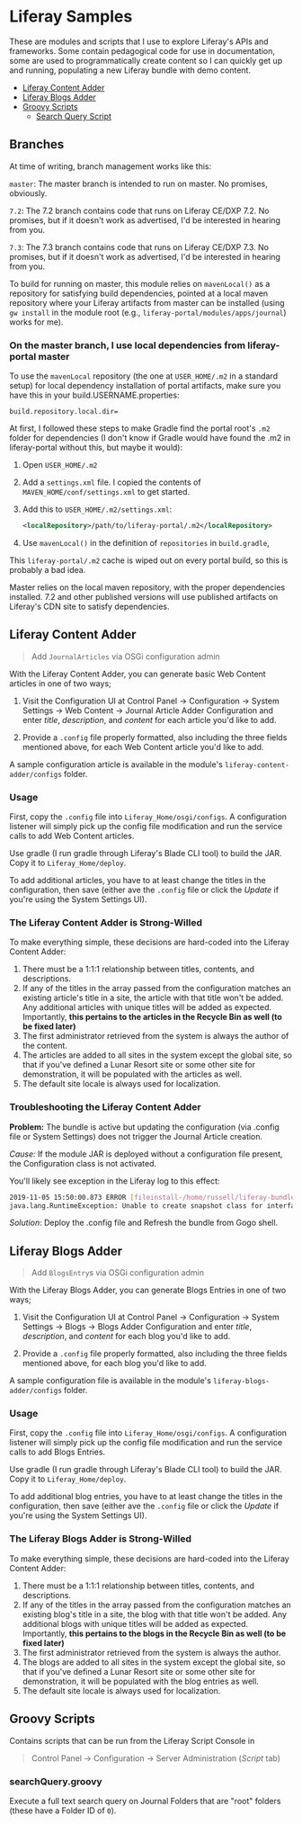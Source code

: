 # Liferay Samples

These are modules and scripts that I use to explore Liferay's APIs and frameworks. Some contain pedagogical code for use in documentation, some are used to programmatically create content so I can quickly get up and running, populating a new Liferay bundle with demo content.

- [Liferay Content Adder](#liferay-content-adder)
- [Liferay Blogs Adder](#liferay-blogs-adder)
- [Groovy Scripts](#groovy-scripts)
    - [Search Query Script](#searchQuerygroovy)

## Branches

At time of writing, branch management works like this:

`master`: The master branch is intended to run on master. No promises, obviously.

`7.2`: The 7.2 branch contains code that runs on Liferay CE/DXP 7.2. No promises, but if it doesn't work as advertised, I'd be interested in hearing from you.

`7.3`: The 7.3 branch contains code that runs on Liferay CE/DXP 7.3. No promises, but if it doesn't work as advertised, I'd be interested in hearing from you.

To build for running on master, this module relies on `mavenLocal()` as a repository for satisfying build dependencies, pointed at a local maven repository where your Liferay artifacts from master can be installed (using `gw install` in the module root (e.g., `liferay-portal/modules/apps/journal`) works for me). 

### On the master branch, I use local dependencies from liferay-portal master

To use the `mavenLocal` repository (the one at `USER_HOME/.m2` in a standard setup) for local dependency installation of portal artifacts, make sure you have this in your build.USERNAME.properties:

    build.repository.local.dir=

At first, I followed these steps to make Gradle find the portal root's `.m2` folder for dependencies (I don't know if Gradle would have found the .m2 in liferay-portal without this, but maybe it would):

1.  Open `USER_HOME/.m2`
2.  Add a `settings.xml` file. I copied the contents of `MAVEN_HOME/conf/settings.xml` to get started.
3.  Add this to `USER_HOME/.m2/settings.xml`: 

    ```xml
    <localRepository>/path/to/liferay-portal/.m2</localRepository>
    ```

4.  Use `mavenLocal()` in the definition of `repositories` in `build.gradle`, 

This `liferay-portal/.m2` cache is wiped out on every portal build, so this is probably a bad idea.

Master relies on the local maven repository, with the proper dependencies installed. 7.2 and other published versions will use published artifacts on Liferay's CDN site to satisfy dependencies.

## Liferay Content Adder

> Add `JournalArticles` via OSGi configuration admin

With the Liferay Content Adder, you can generate basic Web Content articles in one of two ways;

1.  Visit the Configuration UI at Control Panel &rarr; Configuration &rarr; System Settings &rarr; 
Web Content &rarr; Journal Article Adder Configuration and enter _title_, _description_, and _content_ for each article you'd like to add.

2.  Provide a `.config` file properly formatted, also including the three fields mentioned above, for each Web Content article you'd like to add.

A sample configuration article is available in the module's `liferay-content-adder/configs` folder.

### Usage

First, copy the `.config` file into `Liferay_Home/osgi/configs`. A configuration listener will simply pick up the config file modification and run the service calls to add Web Content articles.

Use gradle (I run gradle through Liferay's Blade CLI tool) to build the JAR. Copy it to `Liferay_Home/deploy`.

To add additional articles, you have to at least change the titles in the configuration, then save (either ave the `.config` file or click the _Update_ if you're using the System Settings UI).

### The Liferay Content Adder is Strong-Willed

To make everything simple, these decisions are hard-coded into the Liferay Content Adder:

1.  There must be a 1:1:1 relationship between titles, contents, and descriptions.
2.  If any of the titles in the array passed from the configuration matches an existing article's title in a site, the article with that title won't be added. Any additional articles with unique titles will be added as expected. Importantly, **this pertains to the articles in the Recycle Bin as well (to be fixed later)**
3.  The first administrator retrieved from the system is always the author of the content.
4.  The articles are added to all sites in the system except the global site, so that if you've defined a Lunar Resort site or some other site for demonstration, it will be populated with the articles as well. 
5.  The default site locale is always used for localization.

### Troubleshooting the Liferay Content Adder

**Problem:** The bundle is active but updating the configuration (via .config file or System Settings) does not trigger the Journal Article creation.

_Cause:_ If the module JAR is deployed without a configuration file present, the Configuration class is not activated.

You'll likely see exception in the Liferay log to this effect:

```bash
2019-11-05 15:50:00.873 ERROR [fileinstall-/home/russell/liferay-bundles/master/osgi/modules][JournalArticleAdder:93] bundle com.liferay.docs.content.adder:1.0.0 (1013)[com.liferay.docs.content.adder.JournalArticleAdder(6785)] : The activate method has thrown an exception 
java.lang.RuntimeException: Unable to create snapshot class for interface com.liferay.docs.content.adder.JournalArticleAdderConfiguration
```

_Solution_: Deploy the .config file and Refresh the bundle from Gogo shell.

## Liferay Blogs Adder

> Add `BlogsEntry`s via OSGi configuration admin

With the Liferay Blogs Adder, you can generate Blogs Entries in one of two ways;

1.  Visit the Configuration UI at Control Panel &rarr; Configuration &rarr; System Settings &rarr; 
Blogs &rarr; Blogs Adder Configuration and enter _title_, _description_, and _content_ for each blog you'd like to add.

2.  Provide a `.config` file properly formatted, also including the three fields mentioned above, for each blog you'd like to add.

A sample configuration file is available in the module's `liferay-blogs-adder/configs` folder.

### Usage

First, copy the `.config` file into `Liferay_Home/osgi/configs`. A configuration listener will simply pick up the config file modification and run the service calls to add Blogs Entries.

Use gradle (I run gradle through Liferay's Blade CLI tool) to build the JAR. Copy it to `Liferay_Home/deploy`.

To add additional blog entries, you have to at least change the titles in the configuration, then save (either ave the `.config` file or click the _Update_ if you're using the System Settings UI).

### The Liferay Blogs Adder is Strong-Willed

To make everything simple, these decisions are hard-coded into the Liferay Content Adder:

1.  There must be a 1:1:1 relationship between titles, contents, and descriptions.
2.  If any of the titles in the array passed from the configuration matches an existing blog's title in a site, the blog with that title won't be added. Any additional blogs with unique titles will be added as expected. Importantly, **this pertains to the blogs in the Recycle Bin as well (to be fixed later)**
3.  The first administrator retrieved from the system is always the author.
4.  The blogs are added to all sites in the system except the global site, so that if you've defined a Lunar Resort site or some other site for demonstration, it will be populated with the blog entries as well. 
5.  The default site locale is always used for localization.

## Groovy Scripts

Contains scripts that can be run from the Liferay Script Console in 

> Control Panel &rarr; Configuration &rarr; Server Administration (_Script_ tab)

### searchQuery.groovy

Execute a full text search query on Journal Folders  that are "root" folders (these have a Folder ID of `0`).
